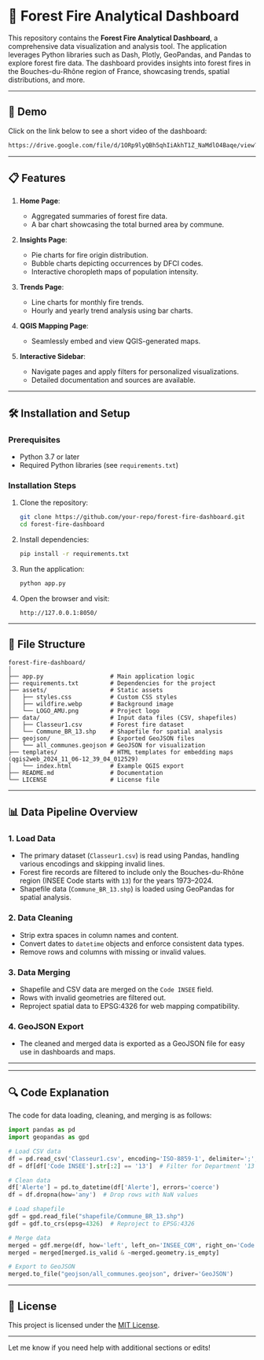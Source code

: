 # 🌳 Forest Fire Analytical Dashboard

This repository contains the **Forest Fire Analytical Dashboard**, a comprehensive data visualization and analysis tool. The application leverages Python libraries such as Dash, Plotly, GeoPandas, and Pandas to explore forest fire data. The dashboard provides insights into forest fires in the Bouches-du-Rhône region of France, showcasing trends, spatial distributions, and more.

---

## 🎥 Demo
Click on the link below to see a short video of the dashboard:
```markdown
https://drive.google.com/file/d/1ORp9lyQBh5qhIiAkhT1Z_NaMdlO4Baqe/view?usp=drive_link


```
---

## 📋 Features
1. **Home Page**:
   - Aggregated summaries of forest fire data.
   - A bar chart showcasing the total burned area by commune.

2. **Insights Page**:
   - Pie charts for fire origin distribution.
   - Bubble charts depicting occurrences by DFCI codes.
   - Interactive choropleth maps of population intensity.

3. **Trends Page**:
   - Line charts for monthly fire trends.
   - Hourly and yearly trend analysis using bar charts.

4. **QGIS Mapping Page**:
   - Seamlessly embed and view QGIS-generated maps.

5. **Interactive Sidebar**:
   - Navigate pages and apply filters for personalized visualizations.
   - Detailed documentation and sources are available.

---

## 🛠️ Installation and Setup

### Prerequisites
- Python 3.7 or later
- Required Python libraries (see `requirements.txt`)

### Installation Steps
1. Clone the repository:
   ```bash
   git clone https://github.com/your-repo/forest-fire-dashboard.git
   cd forest-fire-dashboard
   ```

2. Install dependencies:
   ```bash
   pip install -r requirements.txt
   ```

3. Run the application:
   ```bash
   python app.py
   ```

4. Open the browser and visit:
   ```
   http://127.0.0.1:8050/
   ```

---

## 📂 File Structure
```
forest-fire-dashboard/
│
├── app.py                   # Main application logic
├── requirements.txt         # Dependencies for the project
├── assets/                  # Static assets
│   ├── styles.css           # Custom CSS styles
│   ├── wildfire.webp        # Background image
│   └── LOGO_AMU.png         # Project logo
├── data/                    # Input data files (CSV, shapefiles)
│   ├── Classeur1.csv        # Forest fire dataset
│   └── Commune_BR_13.shp    # Shapefile for spatial analysis
├── geojson/                 # Exported GeoJSON files
│   └── all_communes.geojson # GeoJSON for visualization
├── templates/               # HTML templates for embedding maps (qgis2web_2024_11_06-12_39_04_012529)
│   └── index.html           # Example QGIS export
├── README.md                # Documentation
└── LICENSE                  # License file
```

---

## 📊 Data Pipeline Overview

### 1. **Load Data**
- The primary dataset (`Classeur1.csv`) is read using Pandas, handling various encodings and skipping invalid lines.
- Forest fire records are filtered to include only the Bouches-du-Rhône region (INSEE Code starts with `13`) for the years 1973–2024.
- Shapefile data (`Commune_BR_13.shp`) is loaded using GeoPandas for spatial analysis.

### 2. **Data Cleaning**
- Strip extra spaces in column names and content.
- Convert dates to `datetime` objects and enforce consistent data types.
- Remove rows and columns with missing or invalid values.

### 3. **Data Merging**
- Shapefile and CSV data are merged on the `Code INSEE` field.
- Rows with invalid geometries are filtered out.
- Reproject spatial data to EPSG:4326 for web mapping compatibility.

### 4. **GeoJSON Export**
- The cleaned and merged data is exported as a GeoJSON file for easy use in dashboards and maps.

---

---

## 🔍 Code Explanation
The code for data loading, cleaning, and merging is as follows:

```python
import pandas as pd
import geopandas as gpd

# Load CSV data
df = pd.read_csv('Classeur1.csv', encoding='ISO-8859-1', delimiter=';', on_bad_lines='skip')
df = df[df['Code INSEE'].str[:2] == '13']  # Filter for Department '13'

# Clean data
df['Alerte'] = pd.to_datetime(df['Alerte'], errors='coerce')
df = df.dropna(how='any')  # Drop rows with NaN values

# Load shapefile
gdf = gpd.read_file("shapefile/Commune_BR_13.shp")
gdf = gdf.to_crs(epsg=4326)  # Reproject to EPSG:4326

# Merge data
merged = gdf.merge(df, how='left', left_on='INSEE_COM', right_on='Code INSEE')
merged = merged[merged.is_valid & ~merged.geometry.is_empty]

# Export to GeoJSON
merged.to_file("geojson/all_communes.geojson", driver='GeoJSON')
```

---

## 📄 License
This project is licensed under the [MIT License](LICENSE).

---

Let me know if you need help with additional sections or edits!
